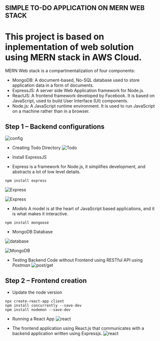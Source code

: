 ## SIMPLE TO-DO APPLICATION ON MERN WEB STACK

# This project is based on inplementation of web solution using MERN stack in AWS Cloud.

MERN Web stack is a compartmentalization of four components:
* MongoDB: A document-based, No-SQL database used to store application data in a form of documents.
* ExpressJS: A server side Web Application framework for Node.js.
* ReactJS: A frontend framework developed by Facebook. It is based on JavaScript, used to build User Interface (UI) components.
* Node.js: A JavaScript runtime environment. It is used to run JavaScript on a machine rather than in a browser.

## Step 1 – Backend configurations

![config](https://user-images.githubusercontent.com/114327344/194880117-3d69f5f0-8d2b-4732-9ab4-631d5a4dbac6.PNG)

* Creating Todo Directory
![Todo](https://user-images.githubusercontent.com/114327344/194880814-5c8856c0-d7f4-4a2b-90cd-a2212e698dbc.PNG)

* Install ExpressJS 
* Express is a framework for Node.js, it simplifies development, and abstracts a lot of low level details.

``npm install express``

![Express](https://user-images.githubusercontent.com/114327344/194881223-5a2d26e5-3db4-4d09-b6d7-dd47858f5951.PNG)

![Express](https://user-images.githubusercontent.com/114327344/194883153-874907cd-0f94-4a11-ab08-96e7686cb27d.PNG)

* *Models* A model is at the heart of JavaScript based applications, and it is what makes it interactive.

`npm install mongoose`

* MongoDB Database


![database](https://user-images.githubusercontent.com/114327344/194884379-d06a73eb-e1b3-4d65-a286-f7c0e9f6e7d5.PNG)

![MongoDB](https://user-images.githubusercontent.com/114327344/194885215-3b67832d-014a-4f31-92ce-39e742445635.PNG)

* Testing Backend Code without Frontend using RESTful API using *Postman*
![post/get](https://user-images.githubusercontent.com/114327344/194887855-fc72538b-83a5-4d9b-bd40-c7ed0baa1a28.PNG)

## Step 2 – Frontend creation

* Update the node version 
 ```
 npx create-react-app client
 npm install concurrently --save-dev
 npm install nodemon --save-dev
```

* Running a React App
![react](https://user-images.githubusercontent.com/114327344/194888400-5e9aff0b-ebaa-4fe3-83f8-9b592ff9da0e.PNG)

* The frontend application using React.js that communicates with a backend application written using Expressjs.
![react](https://user-images.githubusercontent.com/114327344/194889479-27867dab-4e1d-4a47-928d-ca0630903ec3.PNG)
